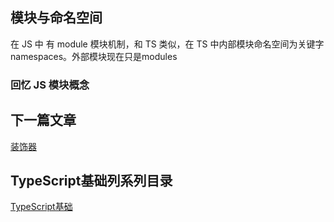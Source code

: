 ## 模块与命名空间

在 JS 中 有 module 模块机制，和 TS 类似，在 TS 中内部模块命名空间为关键字namespaces。外部模块现在只是modules

### 回忆 JS 模块概念<br/>



## 下一篇文章
<a href='https://github.com/MarsPen/-notes-summary/blob/master/typescript/decorators.md'>装饰器</a>

## TypeScript基础列系列目录
<a href='https://github.com/MarsPen/-notes-summary/blob/master/typescript/index.md'>TypeScript基础</a>
